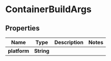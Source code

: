 

# ContainerBuildArgs


## Properties

| Name | Type | Description | Notes |
|------------ | ------------- | ------------- | -------------|
|**platform** | **String** |  |  |



